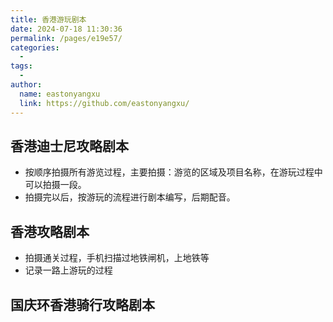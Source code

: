 ```yaml
---
title: 香港游玩剧本
date: 2024-07-18 11:30:36
permalink: /pages/e19e57/
categories:
  - 
tags:
  - 
author: 
  name: eastonyangxu
  link: https://github.com/eastonyangxu/
---
```

## 香港迪士尼攻略剧本


- 按顺序拍摄所有游览过程，主要拍摄：游览的区域及项目名称，在游玩过程中可以拍摄一段。
- 拍摄完以后，按游玩的流程进行剧本编写，后期配音。


## 香港攻略剧本

- 拍摄通关过程，手机扫描过地铁闸机，上地铁等
- 记录一路上游玩的过程


## 国庆环香港骑行攻略剧本
